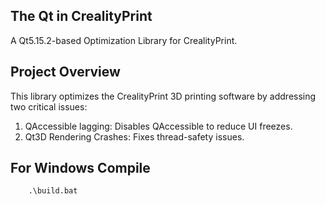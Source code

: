 ## The Qt in CrealityPrint
A Qt5.15.2-based Optimization Library for CrealityPrint.

## Project Overview
This library optimizes the CrealityPrint 3D printing software by addressing two critical issues:
1. QAccessible lagging: Disables QAccessible to reduce UI freezes.
2. Qt3D Rendering Crashes: Fixes thread-safety issues.

## For Windows Compile 
```
    .\build.bat
```